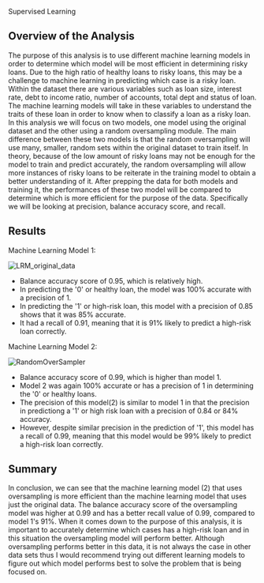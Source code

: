 Supervised Learning

## Overview of the Analysis

The purpose of this analysis is to use different machine learning models in order to determine which model will be most efficient in determining risky loans. Due to the high ratio of healthy loans to risky loans, this may be a challenge to machine learning in predicting which case is a risky loan. Within the dataset there are various variables such as loan size, interest rate, debt to income ratio, number of accounts, total dept and status of loan. The machine learning models will take in these variables to understand the traits of these loan in order to know when to classify a loan as a risky loan. In this analysis we will focus on two models, one model using the original dataset and the other using a random oversampling module. The main difference between these two models is that the random oversampling will use many, smaller, random sets within the original dataset to train itself. In theory, because of the low amount of risky loans may not be enough for the model to train and predict accurately, the random oversampling will allow more instances of risky loans to be reiterate in the training model to obtain a better understanding of it. After prepping the data for both models and training it, the performances of these two model will be compared to determine which is more efficient for the purpose of the data. Specifically we will be looking at precision, balance accuracy score, and recall.


## Results


 Machine Learning Model 1:

![LRM_original_data](https://user-images.githubusercontent.com/61864923/196864994-de032bda-1d02-4642-8b51-8aff9fcab382.JPG)

  * Balance accuracy score of 0.95, which is relatively high.
  * In predicting the '0' or healthy loan, the model was 100% accurate with a precision of 1.
  * In predicting the '1' or high-risk loan, this model with a precision of 0.85 shows that it was 85% accurate.
  * It had a recall of 0.91, meaning that it is 91% likely to predict a high-risk loan correctly.





 Machine Learning Model 2:

![RandomOverSampler](https://user-images.githubusercontent.com/61864923/196865001-fc4e3e5c-c3ec-48e9-b95e-dd404399be9a.jpg)

  * Balance accuracy score of 0.99, which is higher than model 1.
  * Model 2 was again 100% accurate or has a precision of 1 in determining the '0' or healthy loans.
  * The precision of this model(2) is similar to model 1 in that the precision in predictiong a '1' or high risk loan with a precision of 0.84 or 84% accuracy.
  * However, despite similar precision in the prediction of '1', this model has a recall of 0.99, meaning that this model would be 99% likely to predict a high-risk loan correctly.
  
  
## Summary

In conclusion, we can see that the machine learning model (2) that uses oversampling is more efficient than the machine learning model that uses just the original data. The balance accuracy score of the oversampling model was higher at 0.99 and has a better recall value of 0.99, compared to model 1's 91%. When it comes down to the purpose of this analysis, it is important to accurately determine which cases has a high-risk loan and in this situation the oversampling model will perform better. Although oversampling performs better in this data, it is not always the case in other data sets thus I would recommend trying out different learning models to figure out which model performs best to solve the problem that is being focused on.
